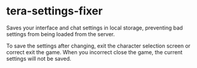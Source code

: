 # tera-settings-fixer

Saves your interface and chat settings in local storage, preventing bad settings from being loaded from the server.

To save the settings after changing, exit the character selection screen or correct exit the game. When you incorrect close the game, the current settings will not be saved.
